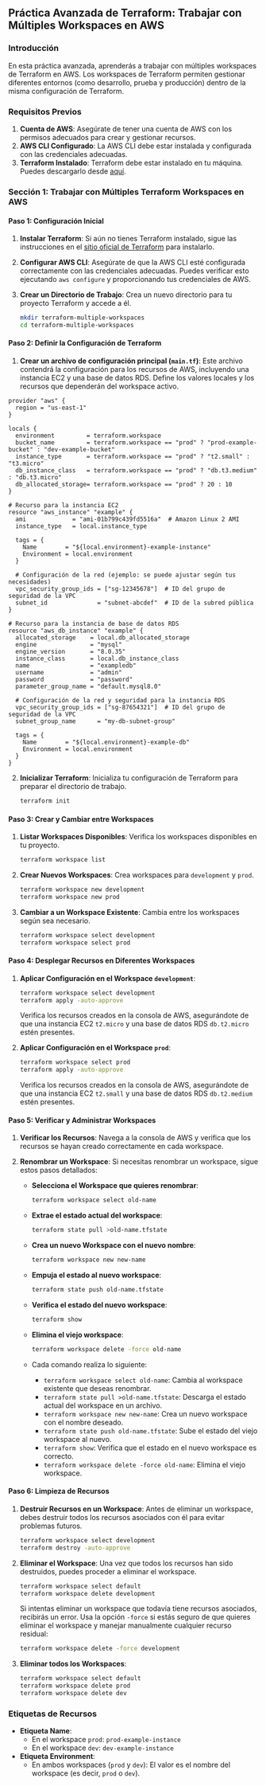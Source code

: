## Práctica Avanzada de Terraform: Trabajar con Múltiples Workspaces en AWS

### Introducción

En esta práctica avanzada, aprenderás a trabajar con múltiples workspaces de Terraform en AWS. Los workspaces de Terraform permiten gestionar diferentes entornos (como desarrollo, prueba y producción) dentro de la misma configuración de Terraform.

### Requisitos Previos

1. **Cuenta de AWS**: Asegúrate de tener una cuenta de AWS con los permisos adecuados para crear y gestionar recursos.
2. **AWS CLI Configurado**: La AWS CLI debe estar instalada y configurada con las credenciales adecuadas.
3. **Terraform Instalado**: Terraform debe estar instalado en tu máquina. Puedes descargarlo desde [aquí](https://www.terraform.io/downloads).

### Sección 1: Trabajar con Múltiples Terraform Workspaces en AWS

#### Paso 1: Configuración Inicial

1. **Instalar Terraform**: Si aún no tienes Terraform instalado, sigue las instrucciones en el [sitio oficial de Terraform](https://www.terraform.io/downloads) para instalarlo.

2. **Configurar AWS CLI**: Asegúrate de que la AWS CLI esté configurada correctamente con las credenciales adecuadas. Puedes verificar esto ejecutando `aws configure` y proporcionando tus credenciales de AWS.

3. **Crear un Directorio de Trabajo**: Crea un nuevo directorio para tu proyecto Terraform y accede a él.

    ```bash
    mkdir terraform-multiple-workspaces
    cd terraform-multiple-workspaces
    ```

#### Paso 2: Definir la Configuración de Terraform

1. **Crear un archivo de configuración principal (`main.tf`)**: Este archivo contendrá la configuración para los recursos de AWS, incluyendo una instancia EC2 y una base de datos RDS. Define los valores locales y los recursos que dependerán del workspace activo.

```hcl
provider "aws" {
  region = "us-east-1"
}

locals {
  environment         = terraform.workspace
  bucket_name         = terraform.workspace == "prod" ? "prod-example-bucket" : "dev-example-bucket"
  instance_type       = terraform.workspace == "prod" ? "t2.small" : "t3.micro"
  db_instance_class   = terraform.workspace == "prod" ? "db.t3.medium" : "db.t3.micro"
  db_allocated_storage= terraform.workspace == "prod" ? 20 : 10
}

# Recurso para la instancia EC2
resource "aws_instance" "example" {
  ami             = "ami-01b799c439fd5516a"  # Amazon Linux 2 AMI
  instance_type   = local.instance_type

  tags = {
    Name        = "${local.environment}-example-instance"
    Environment = local.environment
  }

  # Configuración de la red (ejemplo: se puede ajustar según tus necesidades)
  vpc_security_group_ids = ["sg-12345678"]  # ID del grupo de seguridad de la VPC
  subnet_id              = "subnet-abcdef"  # ID de la subred pública
}

# Recurso para la instancia de base de datos RDS
resource "aws_db_instance" "example" {
  allocated_storage    = local.db_allocated_storage
  engine               = "mysql"
  engine_version       = "8.0.35"
  instance_class       = local.db_instance_class
  name                 = "exampledb"
  username             = "admin"
  password             = "password"
  parameter_group_name = "default.mysql8.0"

  # Configuración de la red y seguridad para la instancia RDS
  vpc_security_group_ids = ["sg-87654321"]  # ID del grupo de seguridad de la VPC
  subnet_group_name      = "my-db-subnet-group"

  tags = {
    Name        = "${local.environment}-example-db"
    Environment = local.environment
  }
}
```

2. **Inicializar Terraform**: Inicializa tu configuración de Terraform para preparar el directorio de trabajo.

    ```bash
    terraform init
    ```

#### Paso 3: Crear y Cambiar entre Workspaces

1. **Listar Workspaces Disponibles**: Verifica los workspaces disponibles en tu proyecto.

    ```bash
    terraform workspace list
    ```

2. **Crear Nuevos Workspaces**: Crea workspaces para `development` y `prod`.

    ```bash
    terraform workspace new development
    terraform workspace new prod
    ```

3. **Cambiar a un Workspace Existente**: Cambia entre los workspaces según sea necesario.

    ```bash
    terraform workspace select development
    terraform workspace select prod
    ```

#### Paso 4: Desplegar Recursos en Diferentes Workspaces

1. **Aplicar Configuración en el Workspace `development`**:

    ```bash
    terraform workspace select development
    terraform apply -auto-approve
    ```

    Verifica los recursos creados en la consola de AWS, asegurándote de que una instancia EC2 `t2.micro` y una base de datos RDS `db.t2.micro` estén presentes.

2. **Aplicar Configuración en el Workspace `prod`**:

    ```bash
    terraform workspace select prod
    terraform apply -auto-approve
    ```

    Verifica los recursos creados en la consola de AWS, asegurándote de que una instancia EC2 `t2.small` y una base de datos RDS `db.t2.medium` estén presentes.

#### Paso 5: Verificar y Administrar Workspaces

1. **Verificar los Recursos**: Navega a la consola de AWS y verifica que los recursos se hayan creado correctamente en cada workspace.

2. **Renombrar un Workspace**: Si necesitas renombrar un workspace, sigue estos pasos detallados:

    - **Selecciona el Workspace que quieres renombrar**:

        ```bash
        terraform workspace select old-name
        ```

    - **Extrae el estado actual del workspace**:

        ```bash
        terraform state pull >old-name.tfstate
        ```

    - **Crea un nuevo Workspace con el nuevo nombre**:

        ```bash
        terraform workspace new new-name
        ```

    - **Empuja el estado al nuevo workspace**:

        ```bash
        terraform state push old-name.tfstate
        ```

    - **Verifica el estado del nuevo workspace**:

        ```bash
        terraform show
        ```

    - **Elimina el viejo workspace**:

        ```bash
        terraform workspace delete -force old-name
        ```

    - Cada comando realiza lo siguiente:
        - `terraform workspace select old-name`: Cambia al workspace existente que deseas renombrar.
        - `terraform state pull >old-name.tfstate`: Descarga el estado actual del workspace en un archivo.
        - `terraform workspace new new-name`: Crea un nuevo workspace con el nombre deseado.
        - `terraform state push old-name.tfstate`: Sube el estado del viejo workspace al nuevo.
        - `terraform show`: Verifica que el estado en el nuevo workspace es correcto.
        - `terraform workspace delete -force old-name`: Elimina el viejo workspace.

#### Paso 6: Limpieza de Recursos

1. **Destruir Recursos en un Workspace**: Antes de eliminar un workspace, debes destruir todos los recursos asociados con él para evitar problemas futuros.

    ```bash
    terraform workspace select development
    terraform destroy -auto-approve
    ```

2. **Eliminar el Workspace**: Una vez que todos los recursos han sido destruidos, puedes proceder a eliminar el workspace.

    ```bash
    terraform workspace select default
    terraform workspace delete development
    ```

    Si intentas eliminar un workspace que todavía tiene recursos asociados, recibirás un error. Usa la opción `-force` si estás seguro de que quieres eliminar el workspace y manejar manualmente cualquier recurso residual:

    ```bash
    terraform workspace delete -force development
    ```

3. **Eliminar todos los Workspaces**:

    ```bash
    terraform workspace select default
    terraform workspace delete prod
    terraform workspace delete dev
    ```

### Etiquetas de Recursos

- **Etiqueta Name**:
  - En el workspace `prod`: `prod-example-instance`
  - En el workspace `dev`: `dev-example-instance`
- **Etiqueta Environment**:
  - En ambos workspaces (`prod` y `dev`): El valor es el nombre del workspace (es decir, `prod` o `dev`).
